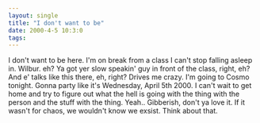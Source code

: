 ```yaml
---
layout: single
title: "I don't want to be"
date: 2000-4-5 10:3:0
tags: 
---
```


I don't want to be here. I'm on break from a class I can't stop falling asleep in. Wilbur. eh? Ya got yer slow speakin' guy in front of the class, right, eh? And e' talks like this there, eh, right? Drives me crazy. I'm going to Cosmo tonight. Gonna party like it's Wednesday, April 5th 2000. I can't wait to get home and try to figure out what the hell is going with the thing with the person and the stuff with the thing. Yeah.. Gibberish, don't ya love it. If it wasn't for chaos, we wouldn't know we exsist. Think about that.

